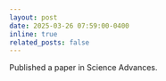 ```yaml
---
layout: post
date: 2025-03-26 07:59:00-0400
inline: true
related_posts: false
---
```


Published a paper in Science Advances.
